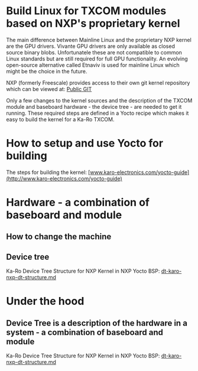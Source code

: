 # Build Linux for TXCOM modules based on NXP's proprietary kernel

The main difference between Mainline Linux and the proprietary NXP kernel are the GPU drivers. Vivante GPU drivers are only available as closed source binary blobs. Unfortunatele these are not compatible to common Linux standards but are still required for full GPU functionality. An evolving open-source alternative called Etnaviv is used for mainline Linux which might be the choice in the future.

NXP (formerly Freescale) provides access to their own git kernel repository which can be viewed at: [Public GIT](http://git.freescale.com/git/cgit.cgi/imx/linux-2.6-imx.git)

Only a few changes to the kernel sources and the description of the TXCOM module and baseboard hardware - the device tree - are needed to get it running. These required steps are defined in a Yocto recipe which makes it easy to build the kernel for a Ka-Ro TXCOM.

# How to setup and use Yocto for building

The steps for building the kernel: [www.karo-electronics.com/yocto-guide](http://www.karo-electronics.com/yocto-guide)

# Hardware - a combination of baseboard and module

## How to change the machine

## Device tree

Ka-Ro Device Tree Structure for NXP Kernel in NXP Yocto BSP: [dt-karo-nxp-dt-structure.md](https://github.com/karo-electronics/documentation2/blob/master/dt-karo-nxp-dt-structure.md)

# Under the hood 
## Device Tree is a description of the hardware in a system - a combination of baseboard and module

Ka-Ro Device Tree Structure for NXP Kernel in NXP Yocto BSP: [dt-karo-nxp-dt-structure.md](https://github.com/karo-electronics/documentation2/blob/master/dt-karo-nxp-dt-structure.md)



